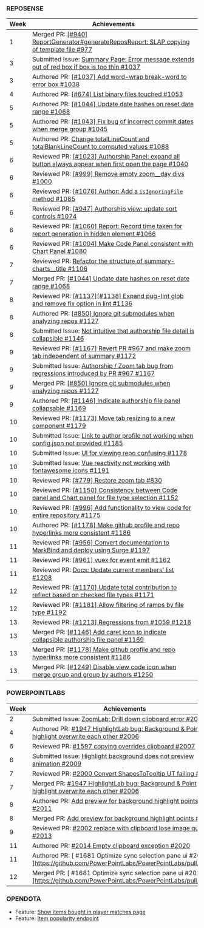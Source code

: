### REPOSENSE

Week | Achievements
---- | ------------
1 | Merged PR: [ [#940] ReportGenerator#generateReposReport: SLAP copying of template file #977](https://github.com/reposense/RepoSense/pull/977)
3 | Submitted Issue: [ Summary Page: Error message extends out of red box if box is too thin #1037 ](https://github.com/reposense/RepoSense/issues/1037)
3 | Authored PR: [ [#1037] Add word-wrap break-word to error box #1038 ](https://github.com/reposense/RepoSense/pull/1038)
4 | Authored PR: [[#674] List binary files touched #1053](https://github.com/reposense/RepoSense/pull/1053)
5 | Authored PR: [ [#1044] Update date hashes on reset date range #1068 ](https://github.com/reposense/RepoSense/pull/1068)
5 | Authored PR: [ [#1043] Fix bug of incorrect commit dates when merge group #1045 ](https://github.com/reposense/RepoSense/pull/1045)
5 | Authored PR: [ Change totalLineCount and totalBlankLineCount to computed values #1088 ](https://github.com/reposense/RepoSense/pull/1088)
6 | Reviewed PR: [ [#1023] Authorship Panel: expand all button always appear when first open the page #1040 ](https://github.com/reposense/RepoSense/pull/1040)
6 | Reviewed PR: [ [#999] Remove empty zoom__day divs #1000 ](https://github.com/reposense/RepoSense/pull/1000)
6 | Reviewed PR: [ [#1076] Author: Add a `isIgnoringFile` method #1085 ](https://github.com/reposense/RepoSense/pull/1085)
6 | Reviewed PR: [ [#947] Authorship view: update sort controls #1074 ](https://github.com/reposense/RepoSense/pull/1074)
6 | Reviewed PR: [ [#1060] Report: Record time taken for report generation in hidden element #1066 ](https://github.com/reposense/RepoSense/pull/1066)
6 | Reviewed PR: [ [#1004] Make Code Panel consistent with Chart Panel #1080 ](https://github.com/reposense/RepoSense/pull/1080)
7 | Reviewed PR: [ Refactor the structure of summary-charts__title #1106 ](https://github.com/reposense/RepoSense/pull/1106)
7 | Merged PR: [ [#1044] Update date hashes on reset date range #1068 ](https://github.com/reposense/RepoSense/pull/1068)
8 | Reviewed PR: [ [#1137][#1138] Expand pug-lint glob and remove fix option in lint #1136 ](https://github.com/reposense/RepoSense/pull/1136)
8 | Authored PR: [ [#850] Ignore git submodules when analyzing repos #1127 ](https://github.com/reposense/RepoSense/pull/1127)
8 | Submitted Issue: [ Not intuitive that authorship file detail is collapsible #1146 ](https://github.com/reposense/RepoSense/issues/1146)
9 | Reviewed PR: [ [#1167] Revert PR #967 and make zoom tab independent of summary #1172 ](https://github.com/reposense/RepoSense/pull/1172)
9 | Submitted Issue: [ Authorship / Zoom tab bug from regressions introduced by PR #967 #1167 ](https://github.com/reposense/RepoSense/issues/1167)
9 | Merged PR: [ [#850] Ignore git submodules when analyzing repos #1127 ](https://github.com/reposense/RepoSense/pull/1127)
9 | Authored PR: [ [#1146] Indicate authorship file panel collapsable #1169 ](https://github.com/reposense/RepoSense/pull/1169)
10 | Reviewed PR: [ [#1173] Move tab resizing to a new component #1179 ](https://github.com/reposense/RepoSense/pull/1179)
10 | Submitted Issue: [ Link to author profile not working when config.json not provided #1185 ](https://github.com/reposense/RepoSense/issues/1185)
10 | Submitted Issue: [ UI for viewing repo confusing #1178 ](https://github.com/reposense/RepoSense/issues/1178)
10 | Submitted Issue: [ Vue reactivity not working with fontawesome icons #1191 ](https://github.com/reposense/RepoSense/issues/1191)
10 | Reviewed PR: [ [#779] Restore zoom tab #830 ](https://github.com/reposense/RepoSense/pull/830)
10 | Reviewed PR: [ [#1150] Consistency between Code panel and Chart panel for file type selection #1152 ](https://github.com/reposense/RepoSense/pull/1152)
10 | Reviewed PR: [ [#996] Add functionality to view code for entire repository #1175 ](https://github.com/reposense/RepoSense/pull/1175)
10 | Authored PR: [ [#1178] Make github profile and repo hyperlinks more consistent #1186 ](https://github.com/reposense/RepoSense/pull/1186)
11 | Reviewed PR: [ [#956] Convert documentation to MarkBind and deploy using Surge #1197 ](https://github.com/reposense/RepoSense/pull/1197)
11 | Reviewed PR: [ [#961] vuex for event emit #1162 ](https://github.com/reposense/RepoSense/pull/1162)
11 | Reviewed PR: [ Docs: Update current members' list #1208 ](https://github.com/reposense/RepoSense/pull/1208)
12 | Reviewed PR: [ [#1170] Update total contribution to reflect based on checked file types #1171 ](https://github.com/reposense/RepoSense/pull/1171)
12 | Reviewed PR: [ [#1181] Allow filtering of ramps by file type #1192 ](https://github.com/reposense/RepoSense/pull/1192)
13 | Reviewed PR: [ [#1213] Regressions from #1059 #1218 ](https://github.com/reposense/RepoSense/pull/1218)
13 | Merged PR: [ [#1146] Add caret icon to indicate collapsible authorship file panel #1169 ](https://github.com/reposense/RepoSense/pull/1169)
13 | Merged PR: [ [#1178] Make github profile and repo hyperlinks more consistent #1186 ](https://github.com/reposense/RepoSense/pull/1186)
13 | Merged PR: [ [#1249] Disable view code icon when merge group and group by authors #1250 ](https://github.com/reposense/RepoSense/pull/1250)

### POWERPOINTLABS

Week | Achievements
---- | ------------
2 | Submitted Issue: [ ZoomLab: Drill down clipboard error #2004 ](https://github.com/PowerPointLabs/PowerPointLabs/issues/2004)
4 | Authored PR: [ #1947 HighlightLab bug: Background & Point highlight overwrite each other #2006 ](https://github.com/PowerPointLabs/PowerPointLabs/pull/2006)
6 | Reviewed PR: [ #1597 copying overrides clipboard #2007 ](https://github.com/PowerPointLabs/PowerPointLabs/pull/2007)
6 | Submitted Issue: [ Highlight background does not preview animation #2009 ](https://github.com/PowerPointLabs/PowerPointLabs/issues/2009)
7 | Reviewed PR: [ #2000 Convert ShapesToTooltip UT failing #2001 ](https://github.com/PowerPointLabs/PowerPointLabs/pull/2001)
7 | Merged PR: [ #1947 HighlightLab bug: Background & Point highlight overwrite each other #2006 ](https://github.com/PowerPointLabs/PowerPointLabs/pull/2006)
8 | Authored PR: [ Add preview for background highlight points #2011 ](https://github.com/PowerPointLabs/PowerPointLabs/pull/2011)
8 | Merged PR: [ Add preview for background highlight points #2011 ](https://github.com/PowerPointLabs/PowerPointLabs/pull/2011)
9 | Reviewed PR: [ #2002 replace with clipboard lose image quality #2013 ](https://github.com/PowerPointLabs/PowerPointLabs/pull/2013)
11 | Authored PR: [ #2014 Empty clipboard exception #2020 ](https://github.com/PowerPointLabs/PowerPointLabs/pull/2020)
11 | Authored PR: [ #1681 Optimize sync selection pane ui #2019 ]https://github.com/PowerPointLabs/PowerPointLabs/pull/2019)
12 | Merged PR: [ #1681 Optimize sync selection pane ui #2019 ]https://github.com/PowerPointLabs/PowerPointLabs/pull/2019)

### OPENDOTA

- Feature: [ Show items bought in player matches page ](https://github.com/odota/web/pull/2462)
- Feature: [ Item popularity endpoint ](https://github.com/odota/core/pull/2116)
